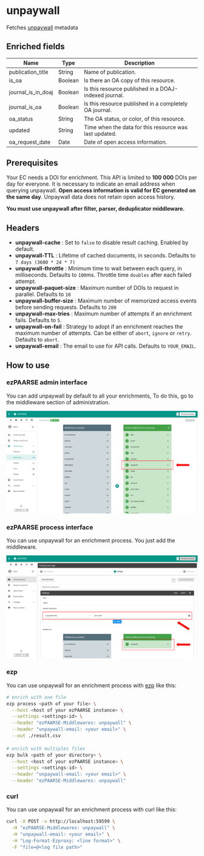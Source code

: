 # unpaywall

Fetches [unpaywall](https://www.unpaywall.org/) metadata

## Enriched fields

| Name | Type | Description |
| --- | --- | --- |
| publication_title | String | Name of publication. |
| is_oa | Boolean | Is there an OA copy of this resource. |
| journal_is_in_doaj | Boolean | Is this resource published in a DOAJ-indexed journal. |
| journal_is_oa | Boolean | Is this resource published in a completely OA journal. |
| oa_status | String | The OA status, or color, of this resource. |
| updated | String | Time when the data for this resource was last updated. |
| oa_request_date | Date | Date of open access information. |

## Prerequisites

Your EC needs a DOI for enrichment.
This API is limited to **100 000** DOIs per day for everyone. It is necessary to indicate an email address when querying unpaywall.
**Open access information is valid for EC generated on the same day**. Unpaywall data does not retain open access history.

**You must use unpaywall after filter, parser, deduplicator middleware.**

## Headers

+ **unpaywall-cache** : Set to ``false`` to disable result caching. Enabled by default.
+ **unpaywall-TTL** : Lifetime of cached documents, in seconds. Defaults to ``7 days (3600 * 24 * 7)``
+ **unpaywall-throttle** : Minimum time to wait between each query, in milliseconds. Defaults to ``100``ms. Throttle time ``doubles`` after each failed attempt.
+ **unpaywall-paquet-size** : Maximum number of DOIs to request in parallel. Defaults to ``10``
+ **unpaywall-buffer-size** : Maximum number of memorized access events before sending requests. Defaults to ``200``
+ **unpaywall-max-tries** : Maximum number of attempts if an enrichment fails. Defaults to ``5``.
+ **unpaywall-on-fail** : Strategy to adopt if an enrichment reaches the maximum number of attempts. Can be either of ``abort``, ``ignore`` or ``retry``. Defaults to ``abort``.
+ **unpaywall-email** : The email to use for API calls. Defaults to ``YOUR_EMAIL``.

## How to use

### ezPAARSE admin interface

You can add unpaywall by default to all your enrichments, To do this, go to the middleware section of administration.

![image](./docs/admin-interface.png)

### ezPAARSE process interface

You can use unpaywall for an enrichment process. You just add the middleware.

![image](./docs/process-interface.png)

### ezp

You can use unpaywall for an enrichment process with [ezp](https://github.com/ezpaarse-project/node-ezpaarse) like this:

```bash
# enrich with one file
ezp process <path of your file> \
  --host <host of your ezPAARSE instance> \
  --settings <settings-id> \
  --header "ezPAARSE-Middlewares: unpaywall" \
  --header "unpaywall-email: <your email>" \
  --out ./result.csv

# enrich with multiples files
ezp bulk <path of your directory> \
  --host <host of your ezPAARSE instance> \
  --settings <settings-id> \
  --header "unpaywall-email: <your email>" \
  --header "ezPAARSE-Middlewares: unpaywall" 

```

### curl

You can use unpaywall for an enrichment process with curl like this:

```bash
curl -X POST -v http://localhost:59599 \
  -H "ezPAARSE-Middlewares: unpaywall" \
  -H "unpaywall-email: <your email>" \
  -H "Log-Format-Ezproxy: <line format>" \
  -F "file=@<log file path>"

```
